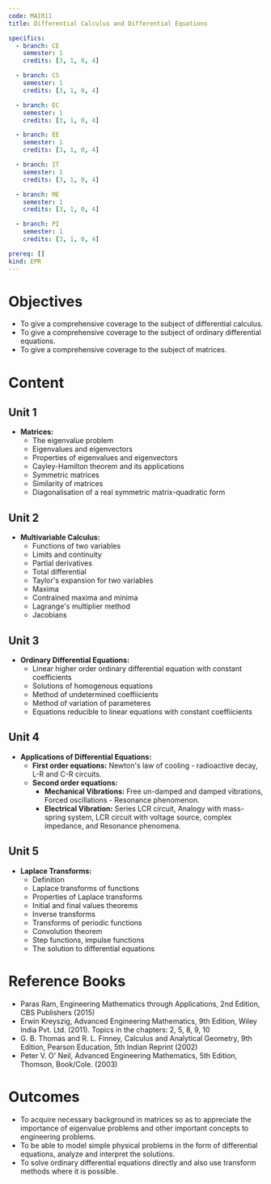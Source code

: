 ```yaml
---
code: MAIR11
title: Differential Calculus and Differential Equations

specifics:
  - branch: CE
    semester: 1
    credits: [3, 1, 0, 4]

  - branch: CS
    semester: 1
    credits: [3, 1, 0, 4]

  - branch: EC
    semester: 1
    credits: [3, 1, 0, 4]

  - branch: EE
    semester: 1
    credits: [3, 1, 0, 4]

  - branch: IT
    semester: 1
    credits: [3, 1, 0, 4]

  - branch: ME
    semester: 1
    credits: [3, 1, 0, 4]

  - branch: PI
    semester: 1
    credits: [3, 1, 0, 4]

prereq: []
kind: EPR
---
```


# Objectives

- To give a comprehensive coverage to the subject of differential calculus.
- To give a comprehensive coverage to the subject of ordinary differential equations.
- To give a comprehensive coverage to the subject of matrices.

# Content

## Unit 1

- **Matrices:**
  - The eigenvalue problem
  - Eigenvalues and eigenvectors
  - Properties of eigenvalues and eigenvectors
  - Cayley-Hamilton theorem and its applications
  - Symmetric matrices
  - Similarity of matrices
  - Diagonalisation of a real symmetric matrix-quadratic form

## Unit 2

- **Multivariable Calculus:**
  - Functions of two variables
  - Limits and continuity
  - Partial derivatives
  - Total differential
  - Taylor's expansion for two variables
  - Maxima
  - Contrained maxima and minima
  - Lagrange's multiplier method
  - Jacobians

## Unit 3

- **Ordinary Differential Equations:**
  - Linear higher order ordinary differential equation with constant coefficients
  - Solutions of homogenous equations
  - Method of undetermined coeffiicients
  - Method of variation of parameteres
  - Equations reducible to linear equations with constant coeffiicients

## Unit 4

- **Applications of Differential Equations:**
  - **First order equations:** Newton's law of cooling - radioactive decay, L-R and C-R circuits.
  - **Second order equations:**
    - **Mechanical Vibrations:** Free un-damped and damped vibrations, Forced oscillations - Resonance phenomenon.
    - **Electrical Vibration:** Series LCR circuit, Analogy with mass-spring system, LCR circuit with voltage source, complex impedance, and Resonance phenomena.

## Unit 5

- **Laplace Transforms:**
  - Definition
  - Laplace transforms of functions
  - Properties of Laplace transforms
  - Initial and final values theorems
  - Inverse transforms
  - Transforms of periodic functions
  - Convolution theorem
  - Step functions, impulse functions
  - The solution to differential equations

# Reference Books

- Paras Ram, Engineering Mathematics through Applications, 2nd Edition, CBS Publishers (2015)
- Erwin Kreyszig, Advanced Engineering Mathematics, 9th Edition, Wiley India Pvt. Ltd. (2011). Topics in the chapters: 2, 5, 8, 9, 10
- G. B. Thomas and R. L. Finney, Calculus and Analytical Geometry, 9th Edition, Pearson Education, 5th Indian Reprint (2002)
- Peter V. O' Neil, Advanced Engineering Mathematics, 5th Edition, Thomson, Book/Cole. (2003)

# Outcomes

- To acquire necessary background in matrices so as to appreciate the importance of eigenvalue problems and other important concepts to engineering problems.
- To be able to model simple physical problems in the form of differential equations, analyze and interpret the solutions.
- To solve ordinary differential equations directly and also use transform methods where it is possible.
